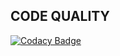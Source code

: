 ## CODE QUALITY

[![Codacy Badge](https://app.codacy.com/project/badge/Grade/7d40a7b6086447f6b6c71bd912e77c30)](https://www.codacy.com/gh/HARIGANESH8/M1_Game_snake_game_pro/dashboard?utm_source=github.com&amp;utm_medium=referral&amp;utm_content=HARIGANESH8/M1_Game_snake_game_pro&amp;utm_campaign=Badge_Grade)



